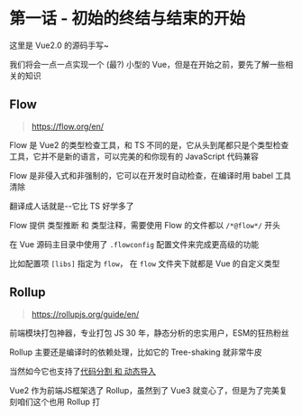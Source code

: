 # 第一话 - 初始的终结与结束的开始

这里是 Vue2.0 的源码手写~

我们将会一点一点实现一个 (最?) 小型的 Vue，但是在开始之前，要先了解一些相关的知识

## Flow

> https://flow.org/en/

Flow 是 Vue2 的类型检查工具，和 TS 不同的是，它从头到尾都只是个类型检查工具，它并不是新的语言，可以完美的和你现有的 JavaScript 代码兼容

Flow 是非侵入式和非强制的，它可以在开发时自动检查，在编译时用 babel 工具清除

翻译成人话就是--它比 TS 好学多了

Flow 提供 类型推断 和 类型注释，需要使用 Flow 的文件都以 `/*@flow*/` 开头

在 Vue 源码主目录中使用了 `.flowconfig` 配置文件来完成更高级的功能

比如配置项 `[libs]` 指定为 `flow`， 在 `flow` 文件夹下就都是 Vue 的自定义类型

## Rollup

> https://rollupjs.org/guide/en/

前端模块打包神器，专业打包 JS 30 年，静态分析的忠实用户，ESM的狂热粉丝

Rollup 主要还是编译时的依赖处理，比如它的 Tree-shaking 就非常牛皮

当然如今它也支持了<a href="https://rollupjs.org/guide/en/#code-splitting">代码分割 和 动态导入</a>

Vue2 作为前端JS框架选了 Rollup，虽然到了 Vue3 就变心了，但是为了完美复刻咱们这个也用 Rollup 打
